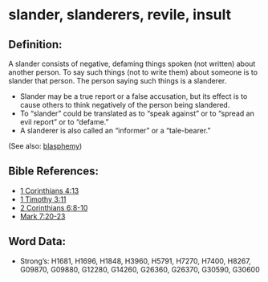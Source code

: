 # slander, slanderers, revile, insult

## Definition:

A slander consists of negative, defaming things spoken (not written) about another person. To say such things (not to write them) about someone is to slander that person. The person saying such things is a slanderer.

* Slander may be a true report or a false accusation, but its effect is to cause others to think negatively of the person being slandered.
* To “slander” could be translated as to “speak against” or to “spread an evil report” or to “defame.”
* A slanderer is also called an “informer” or a “tale-bearer.”

(See also: [blasphemy](../kt/blasphemy.md))

## Bible References:

* [1 Corinthians 4:13](rc://en/tn/help/1co/04/13)
* [1 Timothy 3:11](rc://en/tn/help/1ti/03/11)
* [2 Corinthians 6:8-10](rc://en/tn/help/2co/06/08)
* [Mark 7:20-23](rc://en/tn/help/mrk/07/20)

## Word Data:

* Strong’s: H1681, H1696, H1848, H3960, H5791, H7270, H7400, H8267, G09870, G09880, G12280, G14260, G26360, G26370, G30590, G30600

